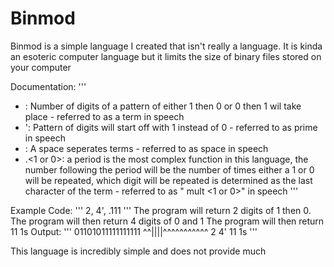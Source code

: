 # Binmod

Binmod is a simple language I created that isn't really a language. It is kinda an esoteric computer language but it limits the size of binary files stored on your computer

Documentation:
'''
- <Number>: Number of digits of a pattern of either 1 then 0 or 0 then 1 wil take place - referred to as a term in speech
- ': Pattern of digits will start off with 1 instead of 0 - referred to as prime in speech
-  : A space seperates terms - referred to as space in speech
- .<Number><1 or 0>: a period is the most complex function in this language, the number following the period will be the number of times either a 1 or 0 will be repeated, which digit  will be repeated is determined as the last character of the term - referred to as "<Number> mult <1 or 0>" in speech
'''

Example Code:
'''
2, 4', .111
'''
The program will return 2 digits of 1 then 0.
The program will then return 4 digits of 0 and 1
The program will then return 11 1s
Output:
'''
01101011111111111
^^||||^^^^^^^^^^^
2  4'    11 1s
'''

This language is incredibly simple and does not provide much 
